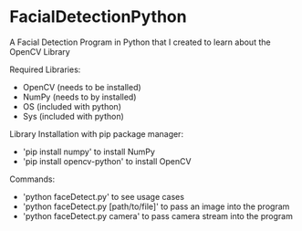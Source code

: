 # FacialDetectionPython
A Facial Detection Program in Python that I created to learn about the OpenCV Library

Required Libraries:
- OpenCV (needs to be installed)
- NumPy (needs to by installed)
- OS (included with python)
- Sys (included with python) 

Library Installation with pip package manager:
- 'pip install numpy' to install NumPy
- 'pip install opencv-python' to install OpenCV

Commands:
- 'python faceDetect.py' to see usage cases
- 'python faceDetect.py [path/to/file]' to pass an image into the program
- 'python faceDetect.py camera' to pass camera stream into the program
